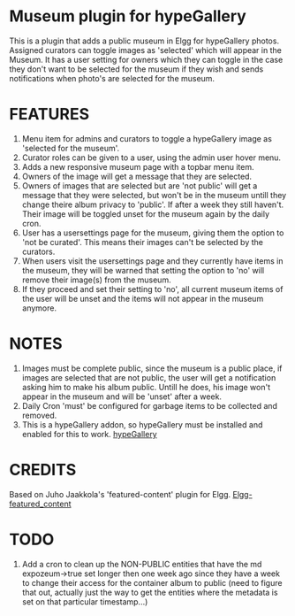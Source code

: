 Museum plugin for hypeGallery
========
This is a plugin that adds a public museum in Elgg for hypeGallery photos. Assigned curators can toggle images as 'selected' which will appear in the Museum.
It has a user setting for owners which they can toggle in the case they don't want to be selected for the museum if they wish and sends notifications when photo's are selected for the museum.

FEATURES
========
1. Menu item for admins and curators to toggle a hypeGallery image as 'selected for the museum'.
2. Curator roles can be given to a user, using the admin user hover menu.
3. Adds a new responsive museum page with a topbar menu item.
4. Owners of the image will get a message that they are selected.
5. Owners of images that are selected but are 'not public' will get a message that they were selected, but won't be in the museum untill they change theire album privacy to 'public'. If after a week they still haven't. Their image will be toggled unset for the museum again by the daily cron.
6. User has a usersettings page for the museum, giving them the option to 'not be curated'. This means their images can't be selected by the curators.
7. When users visit the usersettings page and they currently have items in the museum, they will be warned that setting the option to 'no' will remove their image(s) from the museum.
8. If they proceed and set their setting to 'no', all current museum items of the user will be unset and the items will not appear in the museum anymore.

NOTES
=====
1. Images must be complete public, since the museum is a public place, if images are selected that are not public, the user will get a notification asking him to make his album public.
Untill he does, his image won't appear in the museum and will be 'unset' after a week.
2. Daily Cron 'must' be configured for garbage items to be collected and removed.
3. This is a hypeGallery addon, so hypeGallery must be installed and enabled for this to work.
[hypeGallery](https://github.com/hypejunction/hypeGallery "hypeGallery")


CREDITS
=======
Based on Juho Jaakkola's 'featured-content' plugin for Elgg.
[Elgg-featured_content](https://github.com/juho-jaakkola/elgg-featured_content "Elgg-featured_content")

TODO
====
1. Add a cron to clean up the NON-PUBLIC entities that have the md expozeum->true set longer then one week ago since they have a week to change their access for the container album to public (need to figure that out, actually just the way to get the entities where the metadata is set on that particular timestamp...)
